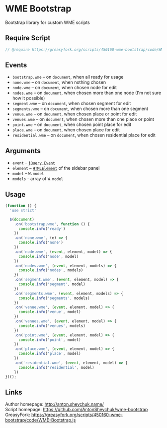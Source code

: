 # WME Bootstrap
Bootstrap library for custom WME scripts

## Require Script

```javascript
// @require https://greasyfork.org/scripts/450160-wme-bootstrap/code/WME-Bootstrap.js
```

## Events

* `bootstrap.wme` – on `document`, when all ready for usage
* `none.wme` – on `document`, when nothing chosen
* `node.wme` – on `document`, when chosen node for edit
* `nodes.wme` – on `document`, when chosen more than one node (I'm not sure how it possible)
* `segment.wme` – on `document`, when chosen segment for edit
* `segments.wme` – on `document`, when chosen more than one segment
* `venue.wme` – on `document`, when chosen place or point for edit
* `venues.wme` – on `document`, when chosen more than one place or point
* `point.wme` – on `document`, when chosen point place for edit
* `place.wme` – on `document`, when chosen place for edit
* `residential.wme` – on `document`, when chosen residential place for edit

## Arguments

* `event` – [`jQuery.Event`](https://api.jquery.com/category/events/event-object/)
* `element` – [`HTMLElement`](https://developer.mozilla.org/en-US/docs/Web/API/HTMLElement) of the sidebar panel 
* `model` – `W.model`
* `models` - array of `W.model`

## Usage

```javascript
(function () {
  'use strict'

  $(document)
    .on('bootstrap.wme', function () {
      console.info('ready')
    })
    .on('none.wme', (e) => {
      console.info('none')
    })
    .on('node.wme', (event, element, model) => {
      console.info('node', model)
    })
    .on('nodes.wme', (event, element, models) => {
      console.info('nodes', models)
    })
    .on('segment.wme', (event, element, model) => {
      console.info('segment', model)
    })
    .on('segments.wme', (event, element, models) => {
      console.info('segments', models)
    })
    .on('venue.wme', (event, element, model) => {
      console.info('venue', model)
    })
    .on('venues.wme', (event, element, model) => {
      console.info('venues', models)
    })
    .on('point.wme', (event, element, model) => {
      console.info('point', model)
    })
    .on('place.wme', (event, element, model) => {
      console.info('place', model)
    })
    .on('residential.wme', (event, element, model) => {
      console.info('residential', model)
    })
})();
```

## Links

Author homepage: http://anton.shevchuk.name/  
Script homepage: https://github.com/AntonShevchuk/wme-bootstrap  
GreasyFork: https://greasyfork.org/scripts/450160-wme-bootstrap/code/WME-Bootstrap.js
